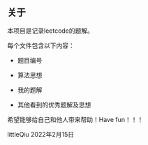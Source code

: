 ## 关于

本项目是记录leetcode的题解。

每个文件包含以下内容：

* 题目编号

* 算法思想

* 我的题解

* 其他看到的优秀题解及思想

希望能够给自己和他人带来帮助！Have fun！！！

littleQiu
2022年2月15日




